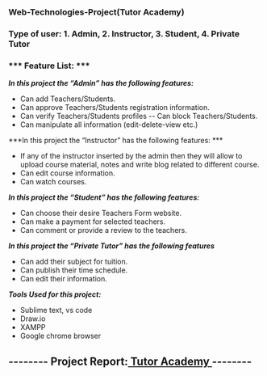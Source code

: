 ### Web-Technologies-Project(Tutor Academy) 

### Type of user: 1. Admin, 2. Instructor, 3. Student, 4. Private Tutor 
### *** Feature List: ***
***In this project the “Admin” has the following features:***
* Can add Teachers/Students.
* Can approve Teachers/Students registration information. 
* Can verify Teachers/Students profiles -- Can block Teachers/Students.
* Can manipulate all information (edit-delete-view etc.) 

***In this project the “Instructor” has the following features: ***
*	If any of the instructor inserted by the admin then they will allow to upload 
  course material, notes and write blog related to different course.
*	Can edit course information.
*	Can watch courses.  

***In this project the “Student” has the following features:***
*	Can choose their desire Teachers Form website.
*	Can make a payment for selected teachers. 
*	Can comment or provide a review to the teachers.

***In this project the “Private Tutor” has the following features***
*	Can add their subject for tuition.
*	Can publish their time schedule. 
*	Can edit their information.

***Tools Used for this project:***
*	Sublime text, vs code
*	Draw.io
*	XAMPP
*	Google chrome browser


## -------- Project Report:[ Tutor Academy ](https://drive.google.com/file/d/1FbJfmIXJtVYctmuHqhTNTCWaVyZQkpq9/view?usp=sharing)--------

